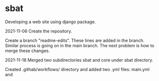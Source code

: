 # sbat
Developing a web site using django package.

2021-11-06
Create the repository.

Create a branch "readme-edits".
These lines are added in the branch.
Similar process is going on in the main branch.
The next problem is how to merge these changes.

2021-11-18
Merged two subdirectories sbat and core under sbat directory.

Created .githab/workflows/ directory and added two .yml files:
main.yml and 
